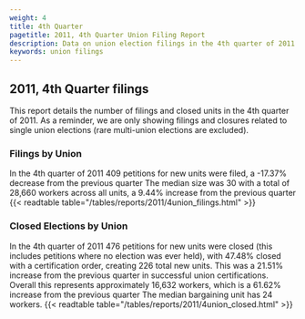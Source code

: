 ```yaml
---
weight: 4
title: 4th Quarter
pagetitle: 2011, 4th Quarter Union Filing Report
description: Data on union election filings in the 4th quarter of 2011
keywords: union filings
---
```


## 2011, 4th Quarter filings

This report details the number of filings and closed units in the 4th quarter of 2011. As a reminder, we are only showing filings and closures related to single union elections (rare multi-union elections are excluded).

### Filings by Union
In the 4th quarter of 2011 409 petitions for new units were filed, a -17.37% decrease from the previous quarter The median size was 30 with a total of 28,660 workers across all units, a 9.44% increase from the previous quarter
{{< readtable table="/tables/reports/2011/4union_filings.html" >}}

### Closed Elections by Union
In the 4th quarter of 2011 476 petitions for new units were closed (this includes petitions where no election was ever held), with 47.48% closed with a certification order, creating 226 total new units. This was a 21.51% increase from the previous quarter in successful union certifications. Overall this represents approximately 16,632 workers, which is a 61.62% increase from the previous quarter The median bargaining unit has 24 workers.
{{< readtable table="/tables/reports/2011/4union_closed.html" >}}
